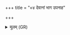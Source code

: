 +++
title = "०४ देवानां भाग उपनाह"

+++
<details><summary>मूलम् (GR)</summary>

देवानां भाग उपनाह एषो  
अपां रस ओषधीनां घृतस्य । +++(Bhatt. eṣopāṃ)+++  
सोमस्य द्रप्सम् अवृणीत शक्रो  
बृहन्न् अद्रिर् अभवद् यच् छरीरम् ॥ +++(Bhatt. abhir)+++
</details>